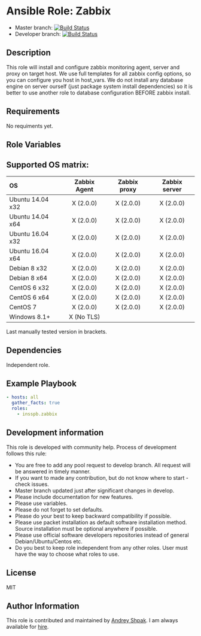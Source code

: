 # Ansible Role: Zabbix

- Master branch: [![Build Status](https://travis-ci.org/insspb/ansible-role-zabbix.svg?branch=master)](https://travis-ci.org/insspb/ansible-role-zabbix)
- Developer branch: [![Build Status](https://travis-ci.org/insspb/ansible-role-zabbix.svg?branch=develop)](https://travis-ci.org/insspb/ansible-role-zabbix)

## Description
This role will install and configure zabbix monitoring agent, server and proxy on target host.
We use full templates for all zabbix config options, so you can configure you host in host_vars.
We do not install any database engine on server ourself (just package system install dependencies) so it is better to use another role to database configuration BEFORE zabbix install.

## Requirements
No requiments yet.

## Role Variables

## Supported OS matrix:

| OS | Zabbix Agent | Zabbix proxy | Zabbix server |
|:--|:-:|:-:|:-:|
| Ubuntu 14.04 x32 | X (2.0.0) | X (2.0.0) | X (2.0.0) |
| Ubuntu 14.04 x64 | X (2.0.0) | X (2.0.0) | X (2.0.0) |
| Ubuntu 16.04 x32 | X (2.0.0) | X (2.0.0) | X (2.0.0) |
| Ubuntu 16.04 x64 | X (2.0.0) | X (2.0.0) | X (2.0.0) |
| Debian 8 x32 | X (2.0.0) | X (2.0.0) | X (2.0.0) |
| Debian 8 x64 | X (2.0.0) | X (2.0.0) | X (2.0.0) |
| CentOS 6 x32 | X (2.0.0) | X (2.0.0) | X (2.0.0) |
| CentOS 6 x64 | X (2.0.0) | X (2.0.0) | X (2.0.0) |
| CentOS 7 | X (2.0.0) | X (2.0.0) | X (2.0.0) |
| Windows 8.1+ | X (No TLS) | | |

Last manually tested version in brackets.

## Dependencies
Independent role.

## Example Playbook

```yaml
- hosts: all
  gather_facts: true
  roles:
    - insspb.zabbix
```
## Development information

This role is developed with community help. 
Process of development follows this rule: 

 - You are free to add any pool request to develop branch. All request will be answered in timely manner. 
 - If you want to made any contribution, but do not know where to start - check issues.
 - Master branch updated just after significant changes in develop.
 - Please include documentation for new features. 
 - Please use variables.
 - Please do not forget to set defaults.
 - Please do your best to keep backward compatibility if possible.
 - Please use packet installation as default software installation method. Source installation must be optional anywhere if possible.
 - Please use official software developers repositories instead of general Debian/Ubuntu/Centos etc. 
 - Do you best to keep role independent from any other roles. User must have the way to choose what roles to use.

## License
MIT

## Author Information

This role is contributed and maintained by [Andrey Shpak](http://www.ashpak.ru). I am always available for [hire](https://www.upwork.com/o/profiles/users/_~01a780866aa29e4429/).
